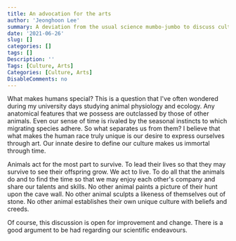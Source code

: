```yaml
---
title: An advocation for the arts
author: 'Jeonghoon Lee'
summary: A deviation from the usual science mumbo-jumbo to discuss culture and arts.
date: '2021-06-26'
slug: []
categories: []
tags: []
Description: ''
Tags: [Culture, Arts]
Categories: [Culture, Arts]
DisableComments: no
---
```


What makes humans special? This is a question that I've often wondered during my university days studying animal physiology and ecology. Any anatomical features that we possess are outclassed by those of other animals. Even our sense of time is rivaled by the seasonal instincts to which migrating species adhere. So what separates us from them? I believe that what makes the human race truly unique is our desire to express ourselves through art. Our innate desire to define our culture makes us immortal through time.

Animals act for the most part to survive. To lead their lives so that they may survive to see their offspring grow. We act to live. To do all that the animals do and to find the time so that we may enjoy each other's company and share our talents and skills. No other animal paints a picture of their hunt upon the cave wall. No other animal sculpts a likeness of themselves out of stone. No other animal establishes their own unique culture with beliefs and creeds.

Of course, this discussion is open for improvement and change. There is a good argument to be had regarding our scientific endeavours.